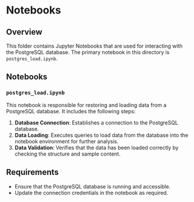 # Notebooks

## Overview
This folder contains Jupyter Notebooks that are used for interacting with the PostgreSQL database. The primary notebook in this directory is `postgres_load.ipynb`.

## Notebooks

### `postgres_load.ipynb`
This notebook is responsible for restoring and loading data from a PostgreSQL database. It includes the following steps:

1. **Database Connection**: Establishes a connection to the PostgreSQL database.
2. **Data Loading**: Executes queries to load data from the database into the notebook environment for further analysis.
3. **Data Validation**: Verifies that the data has been loaded correctly by checking the structure and sample content.

## Requirements
- Ensure that the PostgreSQL database is running and accessible.
- Update the connection credentials in the notebook as required.
